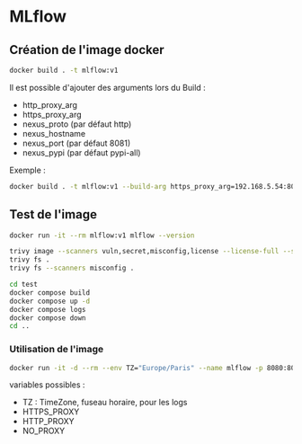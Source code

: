 # MLflow

## Création de l'image docker

```bash
docker build . -t mlflow:v1
```

Il est possible d'ajouter des arguments lors du Build :

- http_proxy_arg
- https_proxy_arg
- nexus_proto (par défaut http)
- nexus_hostname
- nexus_port (par défaut 8081)
- nexus_pypi (par défaut pypi-all)

Exemple :

```bash
docker build . -t mlflow:v1 --build-arg https_proxy_arg=192.168.5.54:8085 --build-arg nexus_hostname=192.168.5.6 --build-arg nexus_pypi=pypi
```

## Test de l'image

```bash
docker run -it --rm mlflow:v1 mlflow --version

trivy image --scanners vuln,secret,misconfig,license --license-full --severity CRITICAL,HIGH mlflow:v1
trivy fs .
trivy fs --scanners misconfig .

cd test
docker compose build
docker compose up -d
docker compose logs
docker compose down
cd ..
```

### Utilisation de l'image

```bash
docker run -it -d --rm --env TZ="Europe/Paris" --name mlflow -p 8080:8080 mlflow:v1
```

variables possibles :

- TZ : TimeZone, fuseau horaire, pour les logs
- HTTPS_PROXY
- HTTP_PROXY
- NO_PROXY
